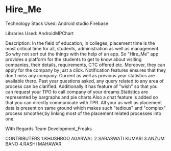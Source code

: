 # Hire_Me

Technology Stack Used:
Android studio
Firebase

Libraries Used:
AndroidMPChart

Description:
In the field of education, in colleges, placement time is the most critical time for all, students, administration as well as management.
So why not sort out the things with the help of an app. So "Hire_Me" app provides a platform for the students to get to know about visiting
companies, their details, requirements, CTC offered etc. Moreover, they can apply for the company by just a click. Notification features 
ensures that they don't miss any company. Current as well as previous year statistics are available there. Past year questions asked, any
query related to any area of process can be clarified. Additionally it has feature of "wish" so that you can request your TPO to call
company of your dreams.Statistics are represented by bargraphs and pie charts.Also a chat feature is added so that you can directly
communicate with TPR. All your as well as placement data is present on same ground which makes such "tedious" and "complex" process 
smoother,by linking most of the placement related processes into one.



With Regards
Team Development_Freaks

CONTRIBUTERS
1.KHUSHBOO AGARWAL
2.SARASWATI KUMARI
3.ANZUM BANO
4.RASHI MAHAWAR
